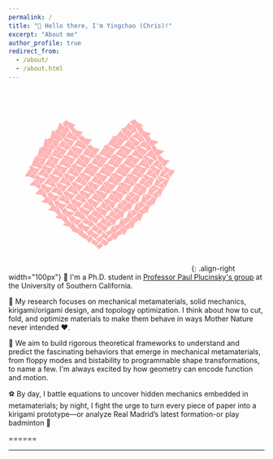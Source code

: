 ```yaml
---
permalink: /
title: "👋 Hello there, I'm Yingchao (Chris)!"
excerpt: "About me"
author_profile: true
redirect_from: 
  - /about/
  - /about.html
---
```


![beatheart](/images/beatheart.gif){: .align-right width="100px"}
🏃 I'm a Ph.D. student in [Professor Paul Plucinsky's group](https://sites.usc.edu/plucinsky/) at the University of Southern California. 

🚀 My research focuses on mechanical metamaterials, solid mechanics, kirigami/origami design, and topology optimization. I think about how to cut, fold, and optimize materials to make them behave in ways Mother Nature never intended ❤️. 

🤯 We aim to build rigorous theoretical frameworks to understand and predict the fascinating behaviors that emerge in mechanical metamaterials, from floppy modes and bistability to programmable shape transformations, to name a few. I'm always excited by how geometry can encode function and motion.

⚽️ By day, I battle equations to uncover hidden mechanics embedded in metamaterials; by night, I fight the urge to turn every piece of paper into a kirigami prototype—or analyze Real Madrid’s latest formation-or play badminton 🏸


======

------

